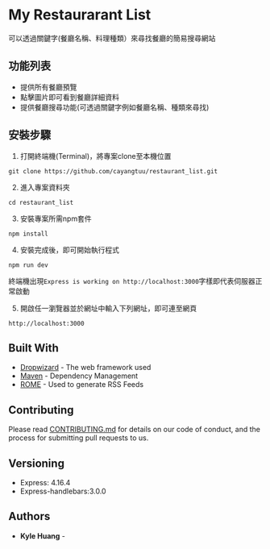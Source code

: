 # My Restaurarant List
可以透過關鍵字(餐廳名稱、料理種類）來尋找餐廳的簡易搜尋網站

## 功能列表
- 提供所有餐廳預覽
- 點擊圖片即可看到餐廳詳細資料
- 提供餐廳搜尋功能(可透過關鍵字例如餐廳名稱、種類來尋找)

## 安裝步驟

1. 打開終端機(Terminal)，將專案clone至本機位置
```
git clone https://github.com/cayangtuu/restaurant_list.git
```
2. 進入專案資料夾
```
cd restaurant_list
```
3. 安裝專案所需npm套件
```
npm install
```
4. 安裝完成後，即可開始執行程式
```
npm run dev
```
終端機出現```Express is working on http://localhost:3000```字樣即代表伺服器正常啟動

5. 開啟任一瀏覽器並於網址中輸入下列網址，即可連至網頁
```
http://localhost:3000
```

## Built With

* [Dropwizard](http://www.dropwizard.io/1.0.2/docs/) - The web framework used
* [Maven](https://maven.apache.org/) - Dependency Management
* [ROME](https://rometools.github.io/rome/) - Used to generate RSS Feeds

## Contributing

Please read [CONTRIBUTING.md](https://gist.github.com/PurpleBooth/b24679402957c63ec426) for details on our code of conduct, and the process for submitting pull requests to us.

## Versioning
* Express: 4.16.4
* Express-handlebars:3.0.0

## Authors

* **Kyle Huang** - 

